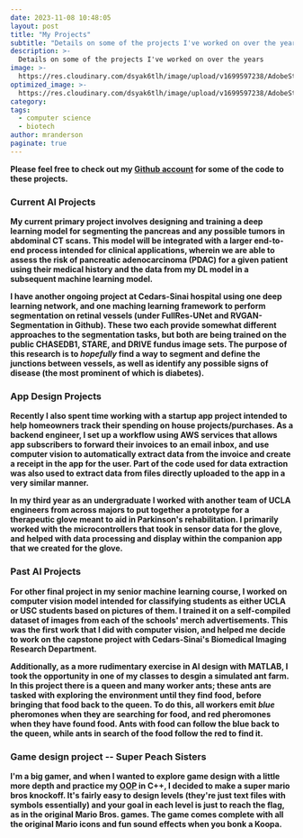 ```yaml
---
date: 2023-11-08 10:48:05
layout: post
title: "My Projects"
subtitle: "Details on some of the projects I've worked on over the years"
description: >-
  Details on some of the projects I've worked on over the years
image: >-
  https://res.cloudinary.com/dsyak6tlh/image/upload/v1699597238/AdobeStock_237619432-scaled_v1v3z2-Neural_Network_xel5vv.jpg
optimized_image: >- 
  https://res.cloudinary.com/dsyak6tlh/image/upload/v1699597238/AdobeStock_237619432-scaled_v1v3z2-Neural_Network_xel5vv.jpg
category: 
tags:
  - computer science
  - biotech
author: mranderson
paginate: true
---
```

<strong> Please feel free to check out my <a href="https://github.com/peter3marsh">Github account</a> for some of the code to these projects.

### Current AI Projects

My current primary project involves designing and training a deep learning model for segmenting the pancreas and any possible tumors in abdominal CT scans. This model will be integrated with a larger end-to-end process intended for clinical applications, wherein we are able to assess the risk of pancreatic adenocarcinoma (PDAC) for a given patient using their medical history and the data from my DL model in a subsequent machine learning model.

I have another ongoing project at Cedars-Sinai hospital using one deep learning network, and one maching learning framework to perform segmentation on retinal vessels (under FullRes-UNet and RVGAN-Segmentation in Github). These two each provide somewhat different approaches to the segmentation tasks, but both are being trained on the public CHASEDB1, STARE, and DRIVE fundus image sets. The purpose of this research is to <em>hopefully</em> find a way to segment and define the junctions between vessels, as well as identify any possible signs of disease (the most prominent of which is diabetes).

### App Design Projects

Recently I also spent time working with a startup app project intended to help homeowners track their spending on house projects/purchases. As a backend engineer, I set up a workflow using AWS services that allows app subscribers to forward their invoices to an email inbox, and use computer vision to automatically extract data from the invoice and create a receipt in the app for the user. Part of the code used for data extraction was also used to extract data from files directly uploaded to the app in a very similar manner.

In my third year as an undergraduate I worked with another team of UCLA engineers from across majors to put together a prototype for a therapeutic glove meant to aid in Parkinson's rehabilitation. I primarily worked with the microcontrollers that took in sensor data for the glove, and helped with data processing and display within the companion app that we created for the glove.

### Past AI Projects

For other final project in my senior machine learning course, I worked on computer vision model intended for classifying students as either UCLA or USC students based on pictures of them. I trained it on a self-compiled dataset of images from each of the schools' merch advertisements. This was the first work that I did with computer vision, and helped me decide to work on the capstone project with Cedars-Sinai's Biomedical Imaging Research Department.

Additionally, as a more rudimentary exercise in AI design with MATLAB, I took the opportunity in one of my classes to desgin a simulated ant farm. In this project there is a queen and many worker ants; these ants are tasked with exploring the environment until they find food, before bringing that food back to the queen. To do this, all workers emit <em>blue</em> pheromones when they are searching for food, and red pheromones when they have found food. Ants with food can follow the blue back to the queen, while ants in search of the food follow the red to find it.

### Game design project -- Super Peach Sisters
I'm a big gamer, and when I wanted to explore game design with a little more depth and practice my <abbr title="Object Oriented Programming">OOP</abbr> in C++, I decided to make a super mario bros knockoff. It's fairly easy to design levels (they're just text files with symbols essentially) and your goal in each level is just to reach the flag, as in the original Mario Bros. games. The game comes complete with all the original Mario icons and fun sound effects when you bonk a Koopa.
